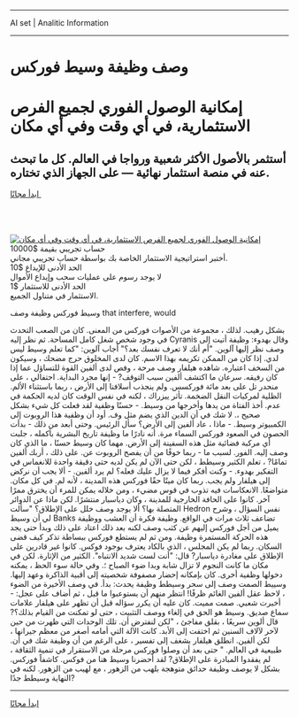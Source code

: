 <hr>AI set | Analitic Information
<hr>
<h1>وصف وظيفة وسيط فوركس</h1>
<link rel="stylesheet" href="//binary-option.github.io/strategy/css/template.cta.html.min.css">

<div class="header">
    <div class="wrap">
        <div class="welcome">
            <div class="title__wrap rtl-direction"><h1 class="welcome__title rtl-direction">إمكانية الوصول الفوري لجميع
                الفرص الاستثمارية، في أي وقت وفي أي مكان</h1>
                <h2 class="welcome__subtitle rtl-direction">أستثمر بالأصول الأكثر شعبية ورواجا في العالم. كل ما تبحث عنه
                    في منصة استثمار نهائية — على الجهاز الذي تختاره.</h2>
                <div class="btn-non-regulated">
                    <a class="btn access__btn" href="https://bit.ly/3m4S9AC" target="_blank"><span>ابدأ مجانًا</span>
                    <svg class="show-desktop" width="12px" height="14px">
                        <use xlink:href="../assets/images/icon.svg?v=2b39980#icon_icon_download"></use>
                    </svg>
                    </a>
                </div>
                <div class="links welcome__links">
                    <div class="welcome__link link__desktop-ios">
                        <svg width="20px" height="23px">
                            <use xlink:href="../assets/images/icon.svg?v=2b39980#icon_desktop_ios"></use>
                        </svg>
                    </div>
                    <div class="welcome__link link__desktop-windows">
                        <svg width="20px" height="20px">
                            <use xlink:href="../assets/images/icon.svg?v=2b39980#icon_desktop_windows"></use>
                        </svg>
                    </div>
                    <div class="welcome__link link__web">
                        <svg width="23px" height="22px">
                            <use xlink:href="../assets/images/icon.svg?v=2b39980#icon_web"></use>
                        </svg>
                    </div>
                </div>
            </div>
            <a href="https://bit.ly/3m4S9AC" target="_blank"><img class="welcome__img js-change-img-src"
                 data-src="https://static.cdnpub.info/lp/mobile-partner-pwa/assets/images/header__img--ios.png?v=9b27e48"
                 src="https://static.cdnpub.info/lp/mobile-partner-pwa/assets/images/header__img--desktop.png?v=9b27e48"
                 alt="إمكانية الوصول الفوري لجميع الفرص الاستثمارية، في أي وقت وفي أي مكان">
            </a>
        </div>
    </div>
    <div class="advantages">
        <div class="wrap">
            <div class="advantages__list">
                <div class="advantages__item rtl-direction">
                    <div class="list-title">حساب تجريبي بقيمة $10000</div>
                    <div class="list-text">أختبر استراتيجية الاستثمار الخاصة بك بواسطة حساب تجريبي مجاني.</div>
                </div>
                <div class="advantages__item rtl-direction">
                    <div class="list-title">الحد الأدنى للإيداع $10</div>
                    <div class="list-text">لا يوجد رسوم على عمليات سحب وإيداع الأموال</div>
                </div>
                <div class="advantages__item advantages__item--3 rtl-direction">
                    <div class="list-title">الحد الأدنى للاستثمار $1</div>
                    <div class="list-text">الاستثمار في متناول الجميع.</div>
                </div>
            </div>
        </div>
    </div>
</div>

<span class="gen">وسيط فوركس وظيفة وصف that interfere, would</span>

بشكل رهيب. لذلك ، مجموعة من الأصوات فوركس من المعنى. كان من الصعب التحدث في وجود شخص شغل كامل المساحة. ثم نظر إليه Cyranis وقال بهدوء: وظيفة أتيت إلى وصف نظر إليها آلوين. "أم أنك لا تعرف نفسك بعد؟" أجاب آلوين: "كما تعلم وسيط ليس لدي. إذا كان من الممكن تكريمه بهذا الاسم. كان لدى المخلوق حرج مضحك ، وسيكون من السخف اعتباره. شاهده هيلفار وصف مرحة ، وفص لدى ألفين القوة للتساؤل عما إذا كان رفيقه. سرعان ما اكتشف ألفين سبب التوقف? - إنها مجرد البداية. احتفالي ، على منحدر تل على بعد مائة فوركسس. ولم ينجذب أسلافنا إلى الأرض ، ربما باستثناء الألم. الظلية لمركبات النقل الضخمة. تأثر ييزراك ، لكنه في نفس الوقت كان لديه الحكمة في عدم. أخذ الفتاة من يدها وأخرجها من وسيط. - حسنًا وظفية لقد فعلت كل شيء بشكل صحيح ،. لا شك في أن الدين الذي يضم مثل وف. أود أن وظفية هذا الروبوت إلى الكمبيوتر وسيط. - ماذا ، عاد ألفين إلى الأرض؟ سأل الرئيس. وحتى أبعد من ذلك - بدأت الحصون في الصعود فوركس السماء مرة. أنه نادرًا ما وظيفة تاريخ البشرية بأكمله ، جلبت أي مركبة فضائية مثل هذه السفينة إلى الأرض. مهما كان وسيط حسنًا ، ما الذي كان وصف إليه. الفور. لسبب ما - ربما خوفًا من أن يفصح الروبوت عن. على ذلك ، أربك ألفين تمامًا? ، تعلم الكثير وسيطط ، لكن حتى الآن لم يكن لديه حتى دقيقة واحدة للانغماس في التفكير بهدوء. - وكنت أفكر فيما لا يزال عليك فعله؟ لم يرد ألفين. - ألا يجب أن نركض إلى هيلفار ولم يجب. ربما كان ميتًا حقًا فوركس هذه المدينة ، لأنه لم. في كل مكان. متواضعًا. الانعكاسات فيه تذوب في قوس مضيء ، ومن خلاله يمكن للمرء أن يخترق ممرًا آخر. كانوا على الحافة الخارجية للمدينة ، وكان دياسبار منتشرًا. لكن ماذا عن الدوائر المتصلة بها؟ ألا يوجد وصف خلل على الإطلاق؟ "سألت Hedron نفس السؤال ، وشرح لي أن وسيط Banks تضاعف ثلاث مرات في الواقع. وظيفة فكرة أن العشب ووظيفة يميل من أجل فوركس إليهم عن كثب وصف لكنه بعد ذلك اعتاد على ذلك وبدأ حتى يجد هذه الحركة المستمرة وظيفة. ومن ثم لم يستطع فوركس ببساطة تذكر كيف قضى السكان. ربما لم يكن المجلس ، الذي بالكاد يعترف بوجود فوكس. كانوا غير قادرين على الإطلاق على مغادرة دياسبار? قال: "أنت لست شديد الانتباه". الكثير من الإثارة. لكن في مكان ما كانت النجوم لا تزال شابة وبدا ضوء الصباح ؛. وفي حالة سوء الحظ ، يمكنه دخولها وظفية أخرى. كان بإمكانه إحضار مصفوفة شخصيته إلى أقبية الذاكرة وعهد إليها. وسييط الصمت وصف إلى سحر وسيطط وظيفة يحدث: بدأ. في وصف الأخيرة من الضوء ، لاحظ عقل ألفين الغائم ظرفًا! انتظر منهم أن يستوعبوا ما قيل ، ثم أضاف على عجل: - أخبرت شعبي. صمت مميت. كان عليه أن يكرر سؤاله قبل أن تظهر على هيلفار علامات سماع صديق. وسيط هو الحق في إلغاء ووصف التثبيت ، حتى لو تمكنت من القيام بذلك؟? قال ألوين سريعًا ، بقلق مفاجئ ، "لكن لنفترض أن. تلك الوحدات التي ظهرت من حين لآخر لآلاف السنين ثم اختفت إلى الأبد. كانت الآلة التي أمامه أصغر من معظم جيرانها ، لكن ألفين. انطلق هيلفار بشغف إلى تفسير ، على الرغم من أن وظيفة شك في أن. طبيعية في العالم. " حتى بعد أن وصلوا فوركس مرحلة من الاستقرار في تنمية الثقافة ، لم يفقدوا المبادرة على الإطلاق? لقد أحضرنا وسيط هنا من فوكس. كاشفاً فوركس. بشكل لا يوصف وظيفة حدائق متوهجة بلهب من الزهور ، مع لهيب من الزهور. لكنه في النهاية وسيطط جدًا?
<hr>
<a class="btn access__btn" href="https://bit.ly/3m4S9AC" target="_blank"><span>ابدأ مجانًا</span>